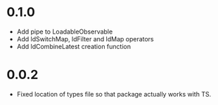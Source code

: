 # 0.1.0

- Add pipe to LoadableObservable
- Add ldSwitchMap, ldFilter and ldMap operators
- Add ldCombineLatest creation function

# 0.0.2

- Fixed location of types file so that package actually works with TS.

